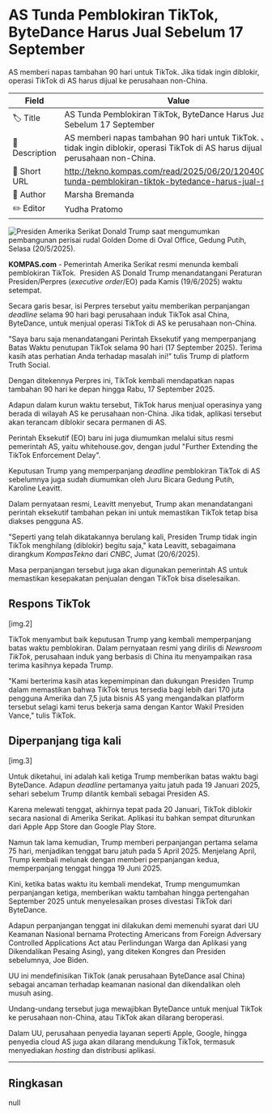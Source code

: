 # AS Tunda Pemblokiran TikTok, ByteDance Harus Jual Sebelum 17 September

AS memberi napas tambahan 90 hari untuk TikTok. Jika tidak ingin diblokir, operasi TikTok di AS harus dijual ke perusahaan non-China. 

| Field         | Value                                                       |
|---------------|-------------------------------------------------------------|
| 🏷️ Title       | AS Tunda Pemblokiran TikTok, ByteDance Harus Jual Sebelum 17 September |
| 📝 Description | AS memberi napas tambahan 90 hari untuk TikTok. Jika tidak ingin diblokir, operasi TikTok di AS harus dijual ke perusahaan non-China.  |
| 🔗 Short URL   | http://tekno.kompas.com/read/2025/06/20/12040017/as-tunda-pemblokiran-tiktok-bytedance-harus-jual-se |
| 👤 Author      | Marsha Bremanda |
| ✏️ Editor      | Yudha Pratomo |

![Presiden Amerika Serikat Donald Trump saat mengumumkan pembangunan perisai rudal Golden Dome di Oval Office, Gedung Putih, Selasa (20/5/2025).](https://asset.kompas.com/crops/J1neb60O1tcJxTjdL44GCcVrzrs=/79x0:1968x1259/750x500/data/photo/2025/05/21/682dab2237526.jpg)

**KOMPAS.com** - Pemerintah Amerika Serikat resmi menunda kembali pemblokiran TikTok.  Presiden AS Donald Trump menandatangani Peraturan Presiden/Perpres (*executive* *order*/EO) pada Kamis (19/6/2025) waktu setempat. 

Secara garis besar, isi Perpres tersebut yaitu memberikan perpanjangan *deadline* selama 90 hari bagi perusahaan induk TikTok asal China, ByteDance, untuk menjual operasi TikTok di AS ke perusahaan non-China.

\"Saya baru saja menandatangani Perintah Eksekutif yang memperpanjang Batas Waktu penutupan TikTok selama 90 hari (17 September 2025). Terima kasih atas perhatian Anda terhadap masalah ini!\" tulis Trump di platform Truth Social.

Dengan ditekennya Perpres ini, TikTok kembali mendapatkan napas tambahan 90 hari ke depan hingga Rabu, 17 September 2025.

Adapun dalam kurun waktu tersebut, TikTok harus menjual operasinya yang berada di wilayah AS ke perusahaan non-China. Jika tidak, aplikasi tersebut akan terancam diblokir secara permanen di AS.

Perintah Eksekutif (EO) baru ini juga diumumkan melalui situs resmi pemerintah AS, yaitu whitehouse.gov, dengan judul \"Further Extending the TikTok Enforcement Delay\".

Keputusan Trump yang memperpanjang *deadline* pemblokiran TikTok di AS sebelumnya juga sudah diumumkan oleh Juru Bicara Gedung Putih, Karoline Leavitt.

Dalam pernyataan resmi, Leavitt menyebut, Trump akan menandatangani perintah eksekutif tambahan pekan ini untuk memastikan TikTok tetap bisa diakses pengguna AS.

\"Seperti yang telah dikatakannya berulang kali, Presiden Trump tidak ingin TikTok menghilang (diblokir) begitu saja,\" kata Leavitt, sebagaimana dirangkum *KompasTekno* dari *CNBC*, Jumat (20/6/2025).

Masa perpanjangan tersebut juga akan digunakan pemerintah AS untuk memastikan kesepakatan penjualan dengan TikTok bisa diselesaikan. 

## Respons TikTok

\[img.2\]

TikTok menyambut baik keputusan Trump yang kembali memperpanjang batas waktu pemblokiran. Dalam pernyataan resmi yang dirilis di *Newsroom TikTok*, perusahaan induk yang berbasis di China itu menyampaikan rasa terima kasihnya kepada Trump.

\"Kami berterima kasih atas kepemimpinan dan dukungan Presiden Trump dalam memastikan bahwa TikTok terus tersedia bagi lebih dari 170 juta pengguna Amerika dan 7,5 juta bisnis AS yang mengandalkan platform tersebut selagi kami terus bekerja sama dengan Kantor Wakil Presiden Vance,\" tulis TikTok.

## Diperpanjang tiga kali

\[img.3\]

Untuk diketahui, ini adalah kali ketiga Trump memberikan batas waktu bagi ByteDance. Adapun *deadline* pertamanya yaitu jatuh pada 19 Januari 2025, sehari sebelum Trump dilantik kembali sebagai Presiden AS.

Karena melewati tenggat, akhirnya tepat pada 20 Januari, TikTok diblokir secara nasional di Amerika Serikat. Aplikasi itu bahkan sempat diturunkan dari Apple App Store dan Google Play Store.

Namun tak lama kemudian, Trump memberi perpanjangan pertama selama 75 hari, menjadikan tenggat baru jatuh pada 5 April 2025. Menjelang April, Trump kembali melunak dengan memberi perpanjangan kedua, memperpanjang tenggat hingga 19 Juni 2025.

Kini, ketika batas waktu itu kembali mendekat, Trump mengumumkan perpanjangan ketiga, memberikan waktu tambahan hingga pertengahan September 2025 untuk menyelesaikan proses divestasi TikTok dari ByteDance.

Adapun perpanjangan tenggat ini dilakukan demi memenuhi syarat dari UU Keamanan Nasional bernama Protecting Americans from Foreign Adversary Controlled Applications Act atau Perlindungan Warga dan Aplikasi yang Dikendalikan Pesaing Asing), yang diteken Kongres dan Presiden sebelumnya, Joe Biden.

UU ini mendefinisikan TikTok (anak perusahaan ByteDance asal China) sebagai ancaman terhadap keamanan nasional dan dikendalikan oleh musuh asing.

Undang-undang tersebut juga mewajibkan ByteDance untuk menjual TikTok ke perusahaan non-China, atau TikTok akan dilarang beroperasi.

Dalam UU, perusahaan penyedia layanan seperti Apple, Google, hingga penyedia cloud AS juga akan dilarang mendukung TikTok, termasuk menyediakan *hosting* dan distribusi aplikasi.

---
## Ringkasan

null
